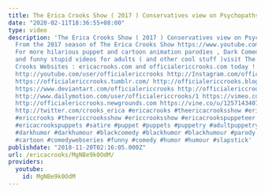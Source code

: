 ```yaml
---
title: The Erica Crooks Show ( 2017 ) Conservatives view on Psychopaths & Sociopaths
date: "2020-02-11T18:36:55+08:00"
type: video
description: 'The Erica Crooks Show ( 2017 ) Conservatives view on Psychopaths & Sociopaths
  From the 2017 season of The Erica Crooks Show https://www.youtube.com/watch?v=TWgKPHQEx1U
  For more hilarious puppet and cartoon animation parodies , Dark Comedy humor , satires
  and funny stupid videos for adults ( and other cool stuff )visit The Official Erica
  Crooks Websites : ericacrooks.com and officialericcrooks.com today ! http://facebook.com/officialericcrooks
  http://youtube.com/user/officialericcrooks http://Instagram.com/officialericcrooks/
  https://officialericcrooks.tumblr.com/ http://officialericcrooks.blogspot.com/ https://officialericcrooks.wordpress.com
  https://www.deviantart.com/officialericcrooks http://officialericcrooks.newgrounds.com/follow
  http://www.dailymotion.com/user/officialericcrooks/1 https://vimeo.com/officialericcrooks
  http://officialericcrooks.newgrounds.com https://vine.co/u/1257143407999610880 https://www.pinterest.com/officialec1/
  http://twitter.com/crooks_erica #ericacrooks #theericacrooksshow #ericacrooksshow
  #ericcrooks #theericcrooksshow #ericcrooksshow #ericacrookspuppeteer #ericacrookspuppet
  #ericacrookspuppets #satire #puppet #puppets #puppetry #adultpuppetry #darkcomedy
  #darkhumor #darkhumour #blackcomedy #blackhumor #blackhumour #parody #parodies #cartoons
  #cartoon #comedywebseries #funny #comedy #humor #humour #slapstick'
publishdate: "2018-11-20T02:16:05.000Z"
url: /ericacrooks/MgNBe9k0OdM/
providers:
  youtube:
    id: MgNBe9k0OdM
---
```

